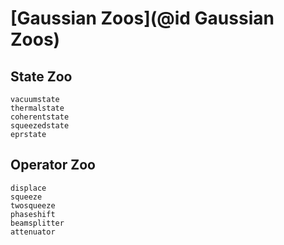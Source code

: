 # [Gaussian Zoos](@id Gaussian Zoos)

## State Zoo

```@docs; canonical = false
vacuumstate
thermalstate
coherentstate
squeezedstate
eprstate
```

## Operator Zoo

```@docs; canonical = false
displace
squeeze
twosqueeze
phaseshift
beamsplitter
attenuator
```